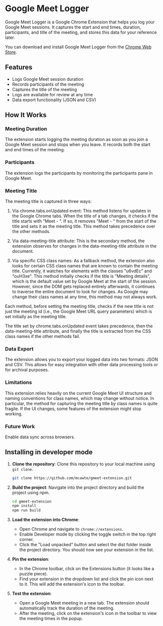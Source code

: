 # Google Meet Logger

Google Meet Logger is a Google Chrome Extension that helps you log your Google Meet sessions. It captures the start and end times, duration, participants, and title of the meeting, and stores this data for your reference later.

You can download and install Google Meet Logger from the [Chrome Web Store](https://chrome.google.com/webstore/detail/gmeetlog/bmhfkmjmobpbkjfbnjhninekkackdnhj).

## Features

- Logs Google Meet session duration
- Records participants of the meeting
- Captures the title of the meeting
- Logs are available for review at any time
- Data export functionality (JSON and CSV)

## How It Works

### Meeting Duration

The extension starts logging the meeting duration as soon as you join a Google Meet session and stops when you leave. It records both the start and end times of the meeting.

### Participants

The extension logs the participants by monitoring the participants pane in Google Meet.

### Meeting Title

The meeting title is captured in three ways:

1. Via chrome.tabs.onUpdated event: This method listens for updates in the Google Chrome tabs. When the title of a tab changes, it checks if the title starts with "Meet - ". If so, it removes "Meet - " from the start of the title and sets it as the meeting title. This method takes precedence over the other methods.

2. Via data-meeting-title attribute: This is the secondary method, the extension observes for changes in the data-meeting-title attribute in the document.

3. Via specific CSS class names: As a fallback method, the extension also looks for certain CSS class names that are known to contain the meeting title. Currently, it watches for elements with the classes "u6vdEc" and "ouH3xe". This method initially checks if the title is "Meeting details", which is the default value set by Google Meet at the start of the session. However, since the DOM gets replaced entirely afterwards, it continues to traverse the entire document to look for changes. As Google may change their class names at any time, this method may not always work.

Each method, before setting the meeting title, checks if the new title is not just the meeting id (i.e., the Google Meet URL query parameters) which is set initially as the meeting title.

The title set by chrome.tabs.onUpdated event takes precedence, then the data-meeting-title attribute, and finally the title is extracted from the CSS class names if the other methods fail.

### Data Export

The extension allows you to export your logged data into two formats: JSON and CSV. This allows for easy integration with other data processing tools or for archival purposes.

### Limitations

This extension relies heavily on the current Google Meet UI structure and naming conventions for class names, which may change without notice. In particular, the method for capturing the meeting title by class names is quite fragile. If the UI changes, some features of the extension might stop working.

### Future Work

Enable data sync across browsers.

## Installing in developer mode

1. **Clone the repository**: Clone this repository to your local machine using `git clone`.

   ```bash
   git clone https://github.com/mcawte/gmeet-extension.git
   ```

2. **Build the project**: Navigate into the project directory and build the project using npm.

   ```bash
   cd gmeet-extension
   npm install
   npm run build
   ```

3. **Load the extension into Chrome**:

   - Open Chrome and navigate to `chrome://extensions`.
   - Enable Developer mode by clicking the toggle switch in the top right corner.
   - Click the "Load unpacked" button and select the dist folder inside the project directory. You should now see your extension in the list.

4. **Pin the extension**:

   - In the Chrome toolbar, click on the Extensions button (it looks like a puzzle piece).
   - Find your extension in the dropdown list and click the pin icon next to it. This will add the extension's icon to the toolbar.

5. **Test the extension**:

   - Open a Google Meet meeting in a new tab. The extension should automatically track the duration of the meeting.
   - After the meeting, click on the extension's icon in the toolbar to view the meeting times in the popup.
